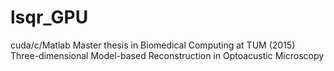 # lsqr_GPU
cuda/c/Matlab
Master thesis in Biomedical Computing at TUM (2015)
Three-dimensional Model-based Reconstruction in Optoacustic Microscopy
